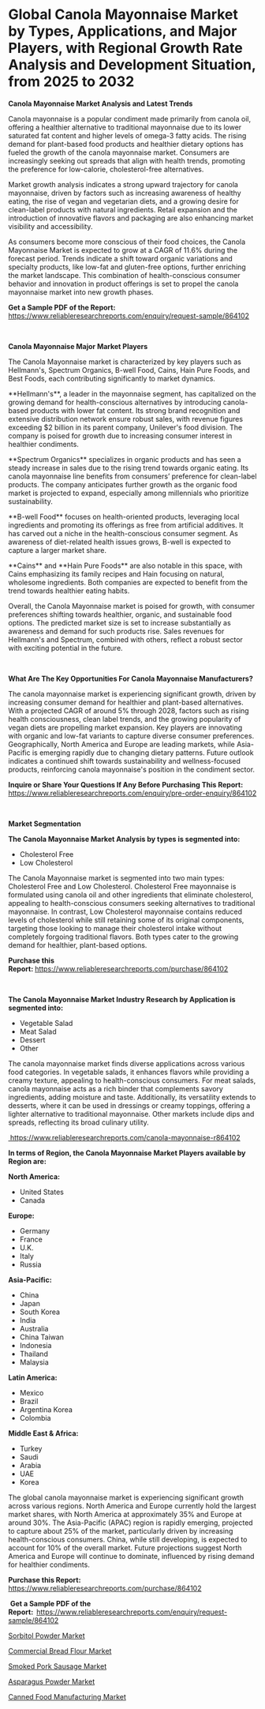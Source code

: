 <p><h1>Global Canola Mayonnaise Market by Types, Applications, and Major Players, with Regional Growth Rate Analysis and Development Situation, from 2025 to 2032</h1></p><p><strong>Canola Mayonnaise Market Analysis and Latest Trends</strong></p>
<p><p>Canola mayonnaise is a popular condiment made primarily from canola oil, offering a healthier alternative to traditional mayonnaise due to its lower saturated fat content and higher levels of omega-3 fatty acids. The rising demand for plant-based food products and healthier dietary options has fueled the growth of the canola mayonnaise market. Consumers are increasingly seeking out spreads that align with health trends, promoting the preference for low-calorie, cholesterol-free alternatives.</p><p>Market growth analysis indicates a strong upward trajectory for canola mayonnaise, driven by factors such as increasing awareness of healthy eating, the rise of vegan and vegetarian diets, and a growing desire for clean-label products with natural ingredients. Retail expansion and the introduction of innovative flavors and packaging are also enhancing market visibility and accessibility. </p><p>As consumers become more conscious of their food choices, the Canola Mayonnaise Market is expected to grow at a CAGR of 11.6% during the forecast period. Trends indicate a shift toward organic variations and specialty products, like low-fat and gluten-free options, further enriching the market landscape. This combination of health-conscious consumer behavior and innovation in product offerings is set to propel the canola mayonnaise market into new growth phases.</p></p>
<p><strong>Get a Sample PDF of the Report:&nbsp;</strong> <a href="https://www.reliableresearchreports.com/enquiry/request-sample/864102?utm_campaign=33&utm_medium=2&utm_source=Github&utm_content=ia&utm_term=14022025&utm_id=canola-mayonnaise">https://www.reliableresearchreports.com/enquiry/request-sample/864102</a></p>
<p>&nbsp;</p>
<p><strong>Canola Mayonnaise Major Market Players</strong></p>
<p><p>The Canola Mayonnaise market is characterized by key players such as Hellmann's, Spectrum Organics, B-well Food, Cains, Hain Pure Foods, and Best Foods, each contributing significantly to market dynamics.</p><p>**Hellmann's**, a leader in the mayonnaise segment, has capitalized on the growing demand for health-conscious alternatives by introducing canola-based products with lower fat content. Its strong brand recognition and extensive distribution network ensure robust sales, with revenue figures exceeding $2 billion in its parent company, Unilever's food division. The company is poised for growth due to increasing consumer interest in healthier condiments.</p><p>**Spectrum Organics** specializes in organic products and has seen a steady increase in sales due to the rising trend towards organic eating. Its canola mayonnaise line benefits from consumers’ preference for clean-label products. The company anticipates further growth as the organic food market is projected to expand, especially among millennials who prioritize sustainability.</p><p>**B-well Food** focuses on health-oriented products, leveraging local ingredients and promoting its offerings as free from artificial additives. It has carved out a niche in the health-conscious consumer segment. As awareness of diet-related health issues grows, B-well is expected to capture a larger market share.</p><p>**Cains** and **Hain Pure Foods** are also notable in this space, with Cains emphasizing its family recipes and Hain focusing on natural, wholesome ingredients. Both companies are expected to benefit from the trend towards healthier eating habits.</p><p>Overall, the Canola Mayonnaise market is poised for growth, with consumer preferences shifting towards healthier, organic, and sustainable food options. The predicted market size is set to increase substantially as awareness and demand for such products rise. Sales revenues for Hellmann's and Spectrum, combined with others, reflect a robust sector with exciting potential in the future.</p></p>
<p>&nbsp;</p>
<p><strong>What Are The Key Opportunities For Canola Mayonnaise Manufacturers?</strong></p>
<p><p>The canola mayonnaise market is experiencing significant growth, driven by increasing consumer demand for healthier and plant-based alternatives. With a projected CAGR of around 5% through 2028, factors such as rising health consciousness, clean label trends, and the growing popularity of vegan diets are propelling market expansion. Key players are innovating with organic and low-fat variants to capture diverse consumer preferences. Geographically, North America and Europe are leading markets, while Asia-Pacific is emerging rapidly due to changing dietary patterns. Future outlook indicates a continued shift towards sustainability and wellness-focused products, reinforcing canola mayonnaise's position in the condiment sector.</p></p>
<p><strong>Inquire or Share Your Questions If Any Before Purchasing This Report:</strong> <a href="https://www.reliableresearchreports.com/enquiry/pre-order-enquiry/864102?utm_campaign=33&utm_medium=2&utm_source=Github&utm_content=ia&utm_term=14022025&utm_id=canola-mayonnaise">https://www.reliableresearchreports.com/enquiry/pre-order-enquiry/864102</a></p>
<p>&nbsp;</p>
<p><strong>Market Segmentation</strong></p>
<p><strong>The Canola Mayonnaise Market Analysis by types is segmented into:</strong></p>
<p><ul><li>Cholesterol Free</li><li>Low Cholesterol</li></ul></p>
<p><p>The Canola Mayonnaise market is segmented into two main types: Cholesterol Free and Low Cholesterol. Cholesterol Free mayonnaise is formulated using canola oil and other ingredients that eliminate cholesterol, appealing to health-conscious consumers seeking alternatives to traditional mayonnaise. In contrast, Low Cholesterol mayonnaise contains reduced levels of cholesterol while still retaining some of its original components, targeting those looking to manage their cholesterol intake without completely forgoing traditional flavors. Both types cater to the growing demand for healthier, plant-based options.</p></p>
<p><strong>Purchase this Report:&nbsp;</strong><a href="https://www.reliableresearchreports.com/purchase/864102?utm_campaign=33&utm_medium=2&utm_source=Github&utm_content=ia&utm_term=14022025&utm_id=canola-mayonnaise">https://www.reliableresearchreports.com/purchase/864102</a></p>
<p>&nbsp;</p>
<p><strong>The Canola Mayonnaise Market Industry Research by Application is segmented into:</strong></p>
<p><ul><li>Vegetable Salad</li><li>Meat Salad</li><li>Dessert</li><li>Other</li></ul></p>
<p><p>The canola mayonnaise market finds diverse applications across various food categories. In vegetable salads, it enhances flavors while providing a creamy texture, appealing to health-conscious consumers. For meat salads, canola mayonnaise acts as a rich binder that complements savory ingredients, adding moisture and taste. Additionally, its versatility extends to desserts, where it can be used in dressings or creamy toppings, offering a lighter alternative to traditional mayonnaise. Other markets include dips and spreads, reflecting its broad culinary utility.</p></p>
<p><a href="https://www.reliableresearchreports.com/canola-mayonnaise-r864102?utm_campaign=33&utm_medium=2&utm_source=Github&utm_content=ia&utm_term=14022025&utm_id=canola-mayonnaise">&nbsp;https://www.reliableresearchreports.com/canola-mayonnaise-r864102</a></p>
<p><strong>In terms of Region, the Canola Mayonnaise Market Players available by Region are:</strong></p>
<p>
    <p> <strong> North America: </strong>
        <ul>
            <li>United States</li>
            <li>Canada</li>
        </ul>
        </p> 
    <p> <strong> Europe: </strong>
        <ul>
            <li>Germany</li>
            <li>France</li>
            <li>U.K.</li>
            <li>Italy</li>
            <li>Russia</li>
        </ul>
        </p> 
    <p> <strong> Asia-Pacific: </strong>
        <ul>
            <li>China</li>
            <li>Japan</li>
            <li>South Korea</li>
            <li>India</li>
            <li>Australia</li>
            <li>China Taiwan</li>
            <li>Indonesia</li>
            <li>Thailand</li>
            <li>Malaysia</li>
        </ul>
        </p> 
    <p> <strong> Latin America: </strong>
        <ul>
            <li>Mexico</li>
            <li>Brazil</li>
            <li>Argentina Korea</li>
            <li>Colombia</li>
        </ul>
        </p> 
    <p> <strong> Middle East & Africa: </strong>
        <ul>
            <li>Turkey</li>
            <li>Saudi</li>
            <li>Arabia</li>
            <li>UAE</li>
            <li>Korea</li>
        </ul>
    </p>
    </p>
<p><p>The global canola mayonnaise market is experiencing significant growth across various regions. North America and Europe currently hold the largest market shares, with North America at approximately 35% and Europe at around 30%. The Asia-Pacific (APAC) region is rapidly emerging, projected to capture about 25% of the market, particularly driven by increasing health-conscious consumers. China, while still developing, is expected to account for 10% of the overall market. Future projections suggest North America and Europe will continue to dominate, influenced by rising demand for healthier condiments.</p></p>
<p><strong>Purchase this Report: </strong><a href="https://www.reliableresearchreports.com/purchase/864102?utm_campaign=33&utm_medium=2&utm_source=Github&utm_content=ia&utm_term=14022025&utm_id=canola-mayonnaise">https://www.reliableresearchreports.com/purchase/864102</a></p>
<p>&nbsp;<strong>Get a Sample PDF of the Report:&nbsp;&nbsp;</strong><a href="https://www.reliableresearchreports.com/enquiry/request-sample/864102?utm_campaign=33&utm_medium=2&utm_source=Github&utm_content=ia&utm_term=14022025&utm_id=canola-mayonnaise">https://www.reliableresearchreports.com/enquiry/request-sample/864102</a></p>
<p><strong></strong></p>
<p><p><a href="https://github.com/balapopepi/Market-Research-Report-List-1/blob/main/sorbitol-powder-market.md?utm_campaign=33&utm_medium=2&utm_source=Github&utm_content=ia&utm_term=14022025&utm_id=canola-mayonnaise">Sorbitol Powder Market</a></p><p><a href="https://github.com/pimanoruman/Market-Research-Report-List-1/blob/main/commercial-bread-flour-market.md?utm_campaign=33&utm_medium=2&utm_source=Github&utm_content=ia&utm_term=14022025&utm_id=canola-mayonnaise">Commercial Bread Flour Market</a></p><p><a href="https://github.com/adyawafurber1/Market-Research-Report-List-1/blob/main/smoked-pork-sausage-market.md?utm_campaign=33&utm_medium=2&utm_source=Github&utm_content=ia&utm_term=14022025&utm_id=canola-mayonnaise">Smoked Pork Sausage Market</a></p><p><a href="https://github.com/tashipmhuiri/Market-Research-Report-List-1/blob/main/asparagus-powder-market.md?utm_campaign=33&utm_medium=2&utm_source=Github&utm_content=ia&utm_term=14022025&utm_id=canola-mayonnaise">Asparagus Powder Market</a></p><p><a href="https://github.com/akrachveslov/Market-Research-Report-List-1/blob/main/canned-food-manufacturing-market.md?utm_campaign=33&utm_medium=2&utm_source=Github&utm_content=ia&utm_term=14022025&utm_id=canola-mayonnaise">Canned Food Manufacturing Market</a></p></p>